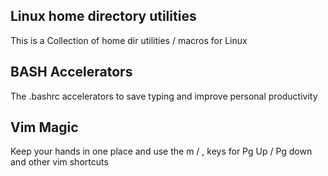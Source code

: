## Linux home directory utilities
This is a Collection of home dir utilities / macros for Linux
## BASH Accelerators
The .bashrc accelerators to save typing and improve personal productivity
## Vim Magic
Keep your hands in one place and use the m / , keys for Pg Up / Pg  down and other vim shortcuts

